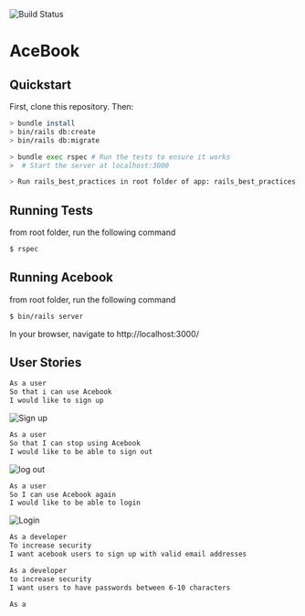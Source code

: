 ![Build Status](https://api.travis-ci.com/samcolson4/acebook-team-rex.svg?branch=master) 
# AceBook


## Quickstart

First, clone this repository. Then:

```bash
> bundle install
> bin/rails db:create
> bin/rails db:migrate

> bundle exec rspec # Run the tests to ensure it works
>  # Start the server at localhost:3000

> Run rails_best_practices in root folder of app: rails_best_practices . -c config/rails_best_practices.yml  
```



## Running Tests
from root folder, run the following command
```bash
$ rspec 
```
## Running Acebook
from root folder, run the following command
```bash
$ bin/rails server
```
In your browser, navigate to http://localhost:3000/ 

## User Stories

```bash
As a user
So that i can use Acebook
I would like to sign up
```

![Sign up](https://i.imgur.com/rM9y0g7.gif)
```bash
As a user
So that I can stop using Acebook
I would like to be able to sign out
```
![log out](https://imgur.com/uYtjhUD.gif)
```bash
As a user
So I can use Acebook again
I would like to be able to login
```
![Login](https://imgur.com/0SrD34w.gif)
```bash
As a developer
To increase security
I want acebook users to sign up with valid email addresses 
```
```bash
As a developer
to increase security
I want users to have passwords between 6-10 characters
```
```bash
As a 
```
```bash

```
